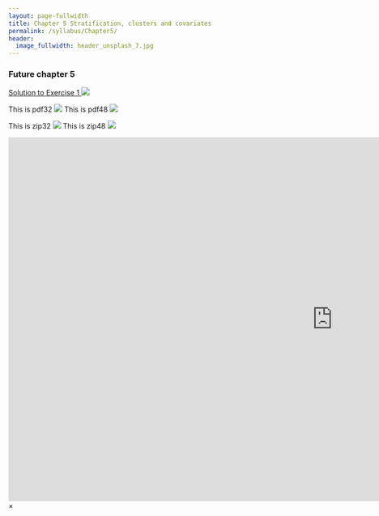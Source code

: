 ```yaml
---
layout: page-fullwidth
title: Chapter 5 Stratification, clusters and covariates
permalink: /syllabus/Chapter5/
header:
  image_fullwidth: header_unsplash_7.jpg
---
```


### Future chapter 5

<a href="#" data-reveal-id="videoModal">Solution to Exercise 1 <img src="{{site.baseurl}}/images/video32.png"></a>

This is pdf32 <img src="{{site.baseurl}}/images/pdf32.png">
This is pdf48 <img src="{{site.baseurl}}/images/pdf48.png">

This is zip32 <img src="{{site.baseurl}}/images/zip32.png">
This is zip48 <img src="{{site.baseurl}}/images/zip48.png">


<div id="videoModal" class="reveal-modal large" data-reveal="">
  <div class="flex-video widescreen vimeo" style="display: block;">
    <iframe width="1280" height="720" src="https://www.youtube.com/embed/mSVPvLeGawU" frameborder="0" allowfullscreen></iframe>
  </div>
  <a class="close-reveal-modal">&#215;</a>
</div>


